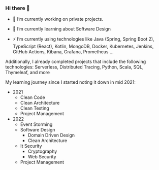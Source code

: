 ### Hi there 👋

- 🔭 I’m currently working on private projects.

- 🌱 I’m currently learning about Software Design

- ⚡ I’m currently using technologies like Java (Spring, Spring Boot 2), TypeScript (React), Kotlin, MongoDB, Docker, Kubernetes, Jenkins, GitHub Actions, Kibana, Grafana, Prometheus ...

Additionally, I already completed projects that include the following technologies: Serverless, Distributed Tracing, Python, Scala, SQL, Thymeleaf, and more

My learning journey since I started noting it down in mid 2021:
- 2021
  - Clean Code
  - Clean Architecture
  - Clean Testing
  - Project Management
- 2022
  - Event Storming
  - Software Design
    - Domain Driven Design
    - Clean Architecture
  - It Security
    - Cryptography
    - Web Security
  - Project Management
